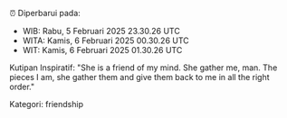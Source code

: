 ⏰ Diperbarui pada:
- WIB: Rabu, 5 Februari 2025 23.30.26 UTC
- WITA: Kamis, 6 Februari 2025 00.30.26 UTC
- WIT: Kamis, 6 Februari 2025 01.30.26 UTC

Kutipan Inspiratif:
"She is a friend of my mind. She gather me, man. The pieces I am, she gather them and give them back to me in all the right order."


Kategori: friendship

